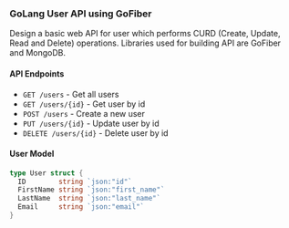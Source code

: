### GoLang User API using GoFiber

Design a basic web API for user which performs CURD (Create, Update, Read and Delete) operations. Libraries used for building API are GoFiber and MongoDB.

#### API Endpoints

- `GET /users` - Get all users
- `GET /users/{id}` - Get user by id
- `POST /users` - Create a new user
- `PUT /users/{id}` - Update user by id
- `DELETE /users/{id}` - Delete user by id

#### User Model

```go
type User struct {
  ID        string `json:"id"`
  FirstName string `json:"first_name"`
  LastName  string `json:"last_name"`
  Email     string `json:"email"`
}
```
